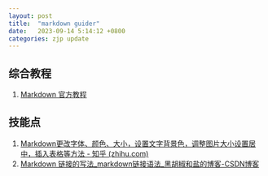 ```yaml
---
layout: post
title:  "markdown guider"
date:   2023-09-14 5:14:12 +0800
categories: zjp update
---
```

综合教程
-------------
1. [Markdown 官方教程](https://markdown.com.cn/)

技能点
-------------
1. [Markdown更改字体、颜色、大小，设置文字背景色，调整图片大小设置居中，插入表格等方法 - 知乎 (zhihu.com)](https://zhuanlan.zhihu.com/p/139007418)
2. [Markdown 链接的写法_markdown链接语法_黑胡椒和盐的博客-CSDN博客](https://blog.csdn.net/qq_32320399/article/details/99823695)